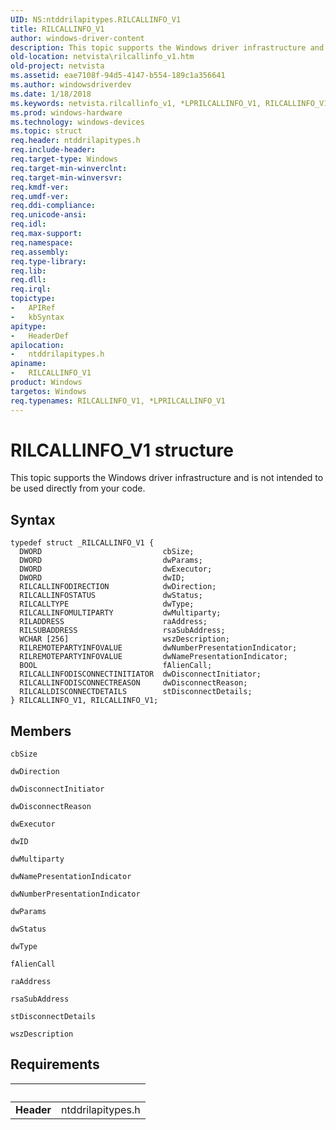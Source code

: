 ```yaml
---
UID: NS:ntddrilapitypes.RILCALLINFO_V1
title: RILCALLINFO_V1
author: windows-driver-content
description: This topic supports the Windows driver infrastructure and is not intended to be used directly from your code.
old-location: netvista\rilcallinfo_v1.htm
old-project: netvista
ms.assetid: eae7108f-94d5-4147-b554-189c1a356641
ms.author: windowsdriverdev
ms.date: 1/18/2018
ms.keywords: netvista.rilcallinfo_v1, *LPRILCALLINFO_V1, RILCALLINFO_V1, ntddrilapitypes/RILCALLINFO_V1, RILCALLINFO_V1 structure [Network Drivers Starting with Windows Vista]
ms.prod: windows-hardware
ms.technology: windows-devices
ms.topic: struct
req.header: ntddrilapitypes.h
req.include-header: 
req.target-type: Windows
req.target-min-winverclnt: 
req.target-min-winversvr: 
req.kmdf-ver: 
req.umdf-ver: 
req.ddi-compliance: 
req.unicode-ansi: 
req.idl: 
req.max-support: 
req.namespace: 
req.assembly: 
req.type-library: 
req.lib: 
req.dll: 
req.irql: 
topictype:
-	APIRef
-	kbSyntax
apitype:
-	HeaderDef
apilocation:
-	ntddrilapitypes.h
apiname:
-	RILCALLINFO_V1
product: Windows
targetos: Windows
req.typenames: RILCALLINFO_V1, *LPRILCALLINFO_V1
---
```


# RILCALLINFO_V1 structure
This topic supports the Windows driver infrastructure and is not intended to be used directly from your code.

## Syntax
````
typedef struct _RILCALLINFO_V1 {
  DWORD                           cbSize;
  DWORD                           dwParams;
  DWORD                           dwExecutor;
  DWORD                           dwID;
  RILCALLINFODIRECTION            dwDirection;
  RILCALLINFOSTATUS               dwStatus;
  RILCALLTYPE                     dwType;
  RILCALLINFOMULTIPARTY           dwMultiparty;
  RILADDRESS                      raAddress;
  RILSUBADDRESS                   rsaSubAddress;
  WCHAR [256]                     wszDescription;
  RILREMOTEPARTYINFOVALUE         dwNumberPresentationIndicator;
  RILREMOTEPARTYINFOVALUE         dwNamePresentationIndicator;
  BOOL                            fAlienCall;
  RILCALLINFODISCONNECTINITIATOR  dwDisconnectInitiator;
  RILCALLINFODISCONNECTREASON     dwDisconnectReason;
  RILCALLDISCONNECTDETAILS        stDisconnectDetails;
} RILCALLINFO_V1, RILCALLINFO_V1;
````

## Members


`cbSize`



`dwDirection`



`dwDisconnectInitiator`



`dwDisconnectReason`



`dwExecutor`



`dwID`



`dwMultiparty`



`dwNamePresentationIndicator`



`dwNumberPresentationIndicator`



`dwParams`



`dwStatus`



`dwType`



`fAlienCall`



`raAddress`



`rsaSubAddress`



`stDisconnectDetails`



`wszDescription`




## Requirements
| &nbsp; | &nbsp; |
| ---- |:---- |
| **Header** | ntddrilapitypes.h |